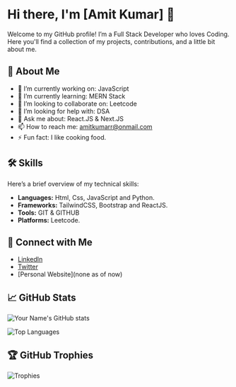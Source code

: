 # Hi there, I'm [Amit Kumar] 👋

Welcome to my GitHub profile! I’m a Full Stack Developer who loves Coding. Here you'll find a collection of my projects, contributions, and a little bit about me.

## 🚀 About Me

- 🔭 I’m currently working on: JavaScript
- 🌱 I’m currently learning: MERN Stack
- 👯 I’m looking to collaborate on: Leetcode
- 🤔 I’m looking for help with: DSA
- 💬 Ask me about: React.JS & Next.JS
- 📫 How to reach me: amitkumarr@onmail.com
- ⚡ Fun fact: I like cooking food.

## 🛠️ Skills

Here’s a brief overview of my technical skills:

- **Languages:** Html, Css, JavaScript and Python.
- **Frameworks:** TailwindCSS, Bootstrap and ReactJS.
- **Tools:** GIT & GITHUB
- **Platforms:** Leetcode.

## 🔗 Connect with Me

- [LinkedIn](https://www.linkedin.com/in/amitkumarpandeyy)
- [Twitter](https://x.com/Amit_Kumarr1)
- [Personal Website](none as of now)

## 📈 GitHub Stats

![Your Name's GitHub stats](-)

![Top Languages](-)

## 🏆 GitHub Trophies

![Trophies](-)
